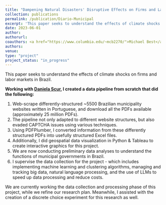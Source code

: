 ```yaml
---
title: "Dampening Natural Disasters' Disruptive Effects on Firms and Labor Markets"
collection: publications
permalink: /publication/Diario-Municipal
excerpt: 'This paper seeks to understand the effects of climate shocks on firms and labor markets in Brazil.'
date: 2023-06-01
author: 
authorurl: 
coauthors: <a href="https://www.columbia.edu/~mcb2270/">Michael Best</a>, <a href="https://renatalemos.com/">Renata Lemos</a>, & <a href="https://danielascur.com/">Daniela Scur</a>
authors:
venue: 
type: "project"
project_status: "in_progress"
---
```

This paper seeks to understand the effects of climate shocks on firms and labor markets in Brazil.

**Working with [Daniela Scur](https://www.danielascur.com/), I created a data pipeline from scratch that did the following:**
1. Web-scrape differently-structured ~5500 Brazilian municipality websites written in Portuguese, and download all the PDFs available (approximately 25 million PDFs).
2. The pipeline not only adapted to different website structures, but also evaded CAPTCHA issues using various techniques.
3. Using PDFPlumber, I converted information from these differently structured PDFs into usefully structured Excel files.
4. Additionally, I did geospatial data visualization in Python & Tableau to create interactive graphics for this project.
5. We are now conducting preliminary data analyses to understand the functions of municipal governments in Brazil.
6. I supervise the data collection for the project - which includes implementing machine learning and clustering algorithms, managing and tracking big data, natural language processing, and the use of LLMs to speed up data processing and reduce costs.

We are currently working the data collection and processing phase of this project, while we refine our research plan. Meanwhile, I assisted with the creation of a discrete choice experiment for this research as well.
